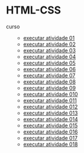 # HTML-CSS
curso  

<ol>
  <ul>
    <li><a href="https://mjanyelle.github.io/HTML-CSS/exercício/exer001"> executar atividade 01</a></li>
    <li><a href=" https://mjanyelle.github.io/HTML-CSS/exercício/exer002">executar atividade 02</a></li>
    <li><a href=" https://mjanyelle.github.io/HTML-CSS/exercício/exer003">executar atividade 03</a></li>
    <li><a href=" https://mjanyelle.github.io/HTML-CSS/exercício/exer004">executar atividade 04</a></li>
    <li><a href=" https://mjanyelle.github.io/HTML-CSS/exercício/exer005">executar atividade 05</a></li>
    <li><a href=" https://mjanyelle.github.io/HTML-CSS/exercício/exer006">executar atividade 06</a></li>
    <li><a href=" https://mjanyelle.github.io/HTML-CSS/exercício/exer007">executar atividade 07</a></li>
    <li><a href=" https://mjanyelle.github.io/HTML-CSS/exercício/exer008">executar atividade 08</a></li>
    <li><a href=" https://mjanyelle.github.io/HTML-CSS/exercício/exer009">executar atividade 09</a></li>
    <li><a href=" https://mjanyelle.github.io/HTML-CSS/exercício/exer010">executar atividade 010</a></li>
    <li><a href=" https://mjanyelle.github.io/HTML-CSS/exercício/exer011">executar atividade 011</a></li>
   <li><a href=" https://mjanyelle.github.io/HTML-CSS/exercício/exer012">executar atividade 012</a></li>
    <li><a href=" https://mjanyelle.github.io/HTML-CSS/exercício/exer013">executar atividade 013</a></li>
   <li><a href=" https://mjanyelle.github.io/HTML-CSS/exercício/exer014">executar atividade 014</a></li>
    <li><a href=" https://mjanyelle.github.io/HTML-CSS/exercício/exer015">executar atividade 015</a></li>
    <li><a href=" https://mjanyelle.github.io/HTML-CSS/exercício/exer016">executar atividade 016</a></li>
   <li><a href=" https://mjanyelle.github.io/HTML-CSS/exercício/exer017">executar atividade 017</a></li>
    <li><a href=" https://mjanyelle.github.io/HTML-CSS/exercício/exer018">executar atividade 018</a></li>
  </ul>
</ol>
